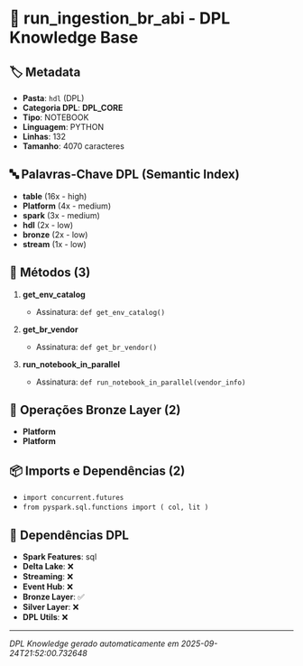 # 🌊 run_ingestion_br_abi - DPL Knowledge Base

## 🏷️ Metadata
- **Pasta**: `hdl` (DPL)
- **Categoria DPL**: **DPL_CORE**
- **Tipo**: NOTEBOOK
- **Linguagem**: PYTHON
- **Linhas**: 132
- **Tamanho**: 4070 caracteres

## 🔤 Palavras-Chave DPL (Semantic Index)
- **table** (16x - high)
- **Platform** (4x - medium)
- **spark** (3x - medium)
- **hdl** (2x - low)
- **bronze** (2x - low)
- **stream** (1x - low)

## 🔧 Métodos (3)

 1. **get_env_catalog**
    - Assinatura: `def get_env_catalog()`

 2. **get_br_vendor**
    - Assinatura: `def get_br_vendor()`

 3. **run_notebook_in_parallel**
    - Assinatura: `def run_notebook_in_parallel(vendor_info)`


## 🥉 Operações Bronze Layer (2)

- **Platform**
- **Platform**

## 📦 Imports e Dependências (2)

- `import concurrent.futures`
- `from pyspark.sql.functions import ( col, lit )`

## 🔗 Dependências DPL

- **Spark Features**: sql
- **Delta Lake**: ❌
- **Streaming**: ❌
- **Event Hub**: ❌
- **Bronze Layer**: ✅
- **Silver Layer**: ❌
- **DPL Utils**: ❌

---
*DPL Knowledge gerado automaticamente em 2025-09-24T21:52:00.732648*
